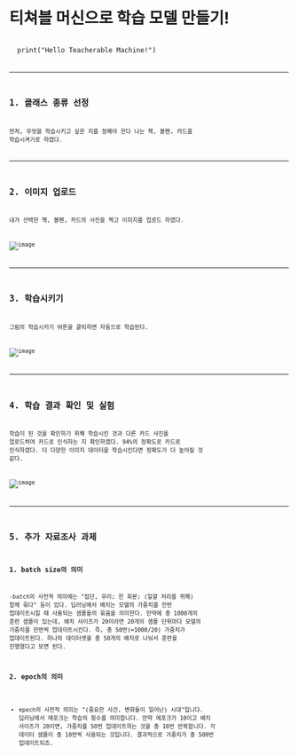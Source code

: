 # 티쳐블 머신으로 학습 모델 만들기!
<code>
  print("Hello Teacherable Machine!")
<code>
   
----------------------------
## 1. 클래스 종류 선정
   먼저, 무엇을 학습시키고 싶은 지를 정해야 한다
  나는 책, 볼펜, 카드를 학습시켜기로 하였다.
  
  -------------------------
  ## 2. 이미지 업로드
  내가 선택한 책, 볼펜, 카드의 사진을 찍고 이미지를 업로드 하였다.
  
  ![image](https://user-images.githubusercontent.com/94752167/160235866-b6f78eee-0b5d-4435-b7ca-726697b83a13.png)
  
  ----------------------------
  ## 3. 학습시키기
  그림의 학습시키기 버튼을 클릭하면 자동으로 학습된다.

  ![image](https://user-images.githubusercontent.com/94752167/160235437-151bfa66-b64e-4d68-9319-bbf1c843d624.png)
  
  --------------------------
  ## 4. 학습 결과 확인 및 실험
  학습이 된 것을 확인하기 위해 학습시킨 것과 다른 카드 사진을 업로드허여 카드로 인식하는 지 확인하였다. 
       94%의 정확도로 카드로 인식하였다. 더 다양한 이미지 데이터을 학습시킨다면 정확도가 더 높아질 것 같다.
  
  ![image](https://user-images.githubusercontent.com/94752167/160235595-2e5a14b2-6fea-4b14-83fa-f615a261f1ef.png)

  ------------------------------
  ## 5. 추가 자료조사 과제
  ### 1. batch size의 의미
  -batch의 사전적 의미에는 "집단, 무리; 한 회분; (일괄 처리를 위해) 함께 묶다" 등이 있다.
  딥러닝에서 배치는 모델의 가중치를 한번 업데이트시킬 때 사용되는 샘플들의 묶음을 의미한다.
  만약에 총 1000개의 훈련 샘플이 있는데, 배치 사이즈가 20이라면 20개의 샘플 단위마다 모델의 가중치를 한번씩 업데이트시킨다. 
  즉, 총 50번(=1000/20) 가중치가 업데이트된다.
  하나의 데이터셋을 총 50개의 배치로 나눠서 훈련을 진행했다고 보면 된다. 
 
### 2. epoch의 의미
- epoch의 사전적 의미는 "(중요한 사건, 변화들이 일어난) 시대"입니다. 딥러닝에서 에포크는 학습의 횟수를 의미합니다. 
  만약 에포크가 10이고 배치 사이즈가 20이면, 가중치를 50번 업데이트하는 것을 총 10번 반복합니다.
  각 데이터 샘플이 총 10번씩 사용되는 것입니다. 결과적으로 가중치가 총 500번 업데이트되죠. 



  
